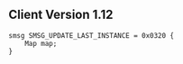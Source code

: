## Client Version 1.12

```rust,ignore
smsg SMSG_UPDATE_LAST_INSTANCE = 0x0320 {
    Map map;    
}

```
